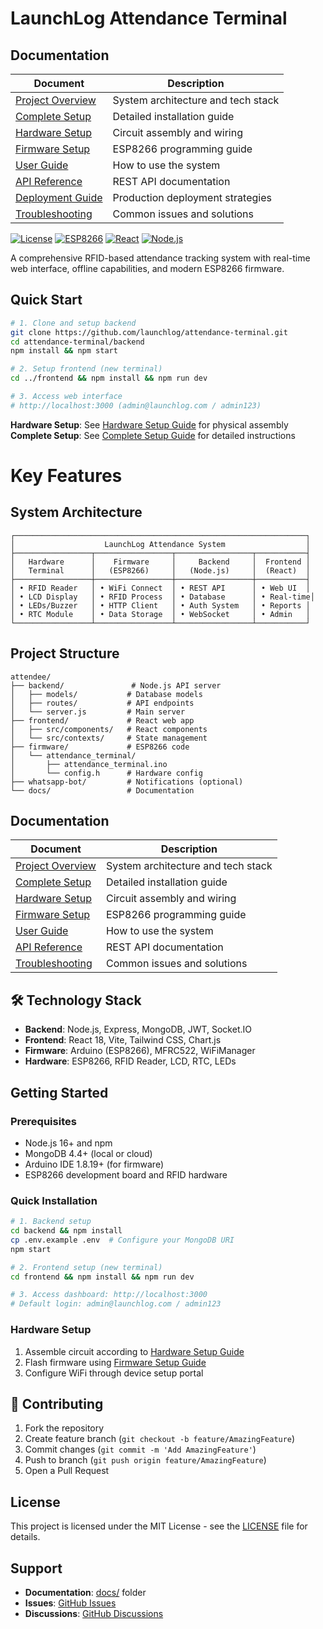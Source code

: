 # LaunchLog Attendance Terminal

##  Documentation

| Document | Description |
|----------|-------------|
| [Project Overview](docs/PROJECT_OVERVIEW.md) | System architecture and tech stack |
| [Complete Setup](docs/COMPLETE_SETUP.md) | Detailed installation guide |
| [Hardware Setup](docs/HARDWARE_SETUP.md) | Circuit assembly and wiring |
| [Firmware Setup](docs/FIRMWARE_SETUP.md) | ESP8266 programming guide |
| [User Guide](docs/USER_GUIDE.md) | How to use the system |
| [API Reference](docs/API_REFERENCE.md) | REST API documentation |
| [Deployment Guide](docs/DEPLOYMENT_GUIDE.md) | Production deployment strategies |
| [Troubleshooting](docs/TROUBLESHOOTING.md) | Common issues and solutions |rsion-2.0.0-blue.svg(https://github.com/launchlog/attendance-terminal)


[![License](https://img.shields.io/badge/license-MIT-green.svg)](LICENSE)
[![ESP8266](https://img.shields.io/badge/platform-ESP8266-red.svg)](https://github.com/esp8266/Arduino)
[![React](https://img.shields.io/badge/frontend-React-blue.svg)](https://reactjs.org/)
[![Node.js](https://img.shields.io/badge/backend-Node.js-green.svg)](https://nodejs.org/)

A comprehensive RFID-based attendance tracking system with real-time web interface, offline capabilities, and modern ESP8266 firmware.

##  Quick Start

```bash
# 1. Clone and setup backend
git clone https://github.com/launchlog/attendance-terminal.git
cd attendance-terminal/backend
npm install && npm start

# 2. Setup frontend (new terminal)
cd ../frontend && npm install && npm run dev

# 3. Access web interface
# http://localhost:3000 (admin@launchlog.com / admin123)
```

**Hardware Setup**: See [Hardware Setup Guide](docs/HARDWARE_SETUP.md) for physical assembly  
**Complete Setup**: See [Complete Setup Guide](docs/COMPLETE_SETUP.md) for detailed instructions

# Key Features

## System Architecture

```
┌─────────────────────────────────────────────────────────────────┐
│                    LaunchLog Attendance System                  │
├─────────────────┬─────────────────┬─────────────────┬───────────┤
│   Hardware      │    Firmware     │     Backend     │  Frontend │
│   Terminal      │   (ESP8266)     │   (Node.js)     │  (React)  │
├─────────────────┼─────────────────┼─────────────────┼───────────┤
│ • RFID Reader   │ • WiFi Connect  │ • REST API      │ • Web UI  │
│ • LCD Display   │ • RFID Process  │ • Database      │ • Real-time│
│ • LEDs/Buzzer   │ • HTTP Client   │ • Auth System   │ • Reports │
│ • RTC Module    │ • Data Storage  │ • WebSocket     │ • Admin   │
└─────────────────┴─────────────────┴─────────────────┴───────────┘
```

## Project Structure

```
attendee/
├── backend/               # Node.js API server
│   ├── models/           # Database models
│   ├── routes/           # API endpoints  
│   └── server.js         # Main server
├── frontend/             # React web app
│   ├── src/components/   # React components
│   └── src/contexts/     # State management
├── firmware/             # ESP8266 code
│   └── attendance_terminal/
│       ├── attendance_terminal.ino
│       └── config.h      # Hardware config
├── whatsapp-bot/         # Notifications (optional)
└── docs/                 # Documentation
```

## Documentation

| Document | Description |
|----------|-------------|
| [Project Overview](docs/PROJECT_OVERVIEW.md) | System architecture and tech stack |
| [Complete Setup](docs/COMPLETE_SETUP.md) | Detailed installation guide |
| [Hardware Setup](docs/HARDWARE_SETUP.md) | Circuit assembly and wiring |
| [Firmware Setup](docs/FIRMWARE_SETUP.md) | ESP8266 programming guide |
| [User Guide](docs/USER_GUIDE.md) | How to use the system |
| [API Reference](docs/API_REFERENCE.md) | REST API documentation |
| [Troubleshooting](docs/TROUBLESHOOTING.md) | Common issues and solutions |

## 🛠 Technology Stack

- **Backend**: Node.js, Express, MongoDB, JWT, Socket.IO
- **Frontend**: React 18, Vite, Tailwind CSS, Chart.js
- **Firmware**: Arduino (ESP8266), MFRC522, WiFiManager
- **Hardware**: ESP8266, RFID Reader, LCD, RTC, LEDs

## Getting Started

### Prerequisites
- Node.js 16+ and npm
- MongoDB 4.4+ (local or cloud)
- Arduino IDE 1.8.19+ (for firmware)
- ESP8266 development board and RFID hardware

### Quick Installation
```bash
# 1. Backend setup
cd backend && npm install
cp .env.example .env  # Configure your MongoDB URI
npm start

# 2. Frontend setup (new terminal)
cd frontend && npm install && npm run dev

# 3. Access dashboard: http://localhost:3000
# Default login: admin@launchlog.com / admin123
```

### Hardware Setup
1. Assemble circuit according to [Hardware Setup Guide](docs/HARDWARE_SETUP.md)
2. Flash firmware using [Firmware Setup Guide](docs/FIRMWARE_SETUP.md)
3. Configure WiFi through device setup portal

## 🤝 Contributing

1. Fork the repository
2. Create feature branch (`git checkout -b feature/AmazingFeature`)
3. Commit changes (`git commit -m 'Add AmazingFeature'`)
4. Push to branch (`git push origin feature/AmazingFeature`)
5. Open a Pull Request

## License

This project is licensed under the MIT License - see the [LICENSE](LICENSE) file for details.

## Support

- **Documentation**: [docs/](docs/) folder
- **Issues**: [GitHub Issues](https://github.com/launchlog/attendance-terminal/issues)
- **Discussions**: [GitHub Discussions](https://github.com/launchlog/attendance-terminal/discussions)



